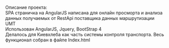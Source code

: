 Описание проекта: <br>
SPA страничка на AngularJS написана для онлайн просморта и анализа данных получаемых от RestApi поставщика данных маршрутизации UMT<br>
Использован AngularJS, Jquery, BootStrap 4
<br>
Делалось для Киевхлеба как часть системы контроля транспорта. Весь функционал собран в файле Index.html
